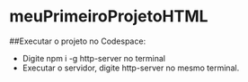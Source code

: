 # meuPrimeiroProjetoHTML

##Executar o projeto no Codespace:
* Digite npm i -g http-server no terminal 
* Executar o servidor, digite http-server no mesmo terminal.
